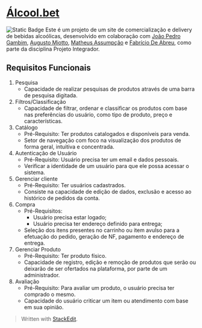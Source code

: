 ﻿# [Álcool.bet](https://github.com/AugustoMiotto/Alcool.bet)
![Static Badge](https://img.shields.io/badge/Status-Em%20Desenvolvimento-yellow)
	Este é um projeto de um site de comercialização e delivery de bebidas alcoólicas, desenvolvido em colaboração com [João Pedro Gambim](https://github.com/GambimJoao), [Augusto Miotto](https://github.com/AugustoMiotto), [Matheus Assumpção](https://github.com/matheuslinke) e [Fabrício De Abreu](https://github.com/fabricioabr), como parte da disciplina Projeto Integrador.
## Requisitos Funcionais
 1. Pesquisa
	 - Capacidade de realizar pesquisas de produtos através de uma barra de pesquisa digitada.
 2. Filtros/Classificação
	 - Capacidade de filtrar, ordenar e classificar os produtos com base nas preferências do usuário, como tipo de produto, preço e características.
 3. Catálogo
	 - Pré-Requisito: Ter produtos catalogados e disponíveis para venda.
	 - Setor de navegação com foco na visualização dos produtos de forma geral, intuitiva e concentrada.
 4. Autenticação de Usuário
	 - Pré-Requisito: Usuário precisa ter um email e dados pessoais.
	 - Verificar a identidade de um usuário para que ele possa acessar o sistema.
 5. Gerenciar cliente
	- Pré-Requisito: Ter usuários cadastrados.
	- Consiste na capacidade de edição de dados, exclusão e acesso ao histórico de pedidos da conta.
 6. Compra
	- Pré-Requisitos:
		- Usuário precisa estar logado;
		- Usuário precisa ter endereço definido para entrega;
	- Seleção dos itens presentes no carrinho ou item avulso para a efetuação do pedido, geração de NF, pagamento e endereço de entrega.
 7. Gerenciar Produto
	- Pré-Requisito: Ter produto físico.
	- Capacidade de registro, edição e remoção de produtos que serão ou deixarão de ser ofertados na plataforma, por parte de um administrador.
 8. Avaliação
	 - Pré-Requisito: Para avaliar um produto, o usuário precisa ter comprado o mesmo.
	 - Capacidade do usuário criticar um item ou atendimento com base em sua opinião.

> Written with [StackEdit](https://stackedit.io/).
